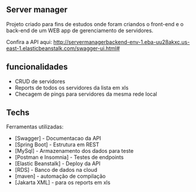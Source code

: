 ## Server manager
Projeto criado para fins de estudos onde foram criandos o front-end e o back-end de um WEB app de gerenciamento de servidores.

Confira a API aqui: http://servermanagerbackend-env-1.eba-uu28akxc.us-east-1.elasticbeanstalk.com/swagger-ui.html#

## funcionalidades

- CRUD de servidores
- Reports de todos os servidores da lista em xls
- Checagem de pings para servidores da mesma rede local

## Techs

Ferramentas utilizadas:

- [Swagger] - Documentacao da API
- [Spring Boot] - Estrutura em REST
- [MySql] - Armazenamento dos dados para teste
- [Postman e Insomnia] - Testes de endpoints
- [Elastic Beanstalk] - Deploy da API
- [RDS] - Banco de dados na cloud
- [maven] - automação de compilação
- [Jakarta XML] - para os reports em xls

